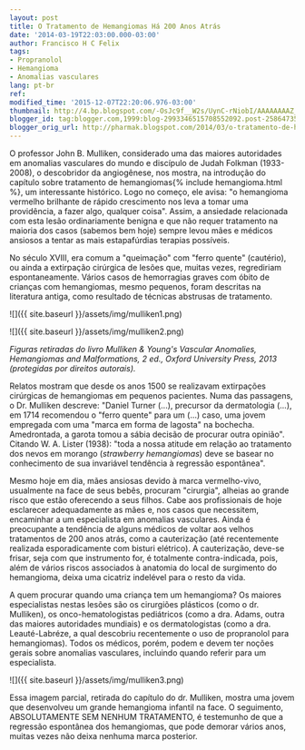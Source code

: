 ```yaml
---
layout: post
title: O Tratamento de Hemangiomas Há 200 Anos Atrás
date: '2014-03-19T22:03:00.000-03:00'
author: Francisco H C Felix
tags:
- Propranolol
- Hemangioma
- Anomalias vasculares
lang: pt-br
ref:
modified_time: '2015-12-07T22:20:06.976-03:00'
thumbnail: http://4.bp.blogspot.com/-OsJc9f__W2s/UynC-rNiobI/AAAAAAAAZ_Q/7AAE-94urB8/s72-c/Captura+de+Tela+2014-03-19+a%CC%80s+11.13.04.png
blogger_id: tag:blogger.com,1999:blog-2993346515708552092.post-2586473522897428400
blogger_orig_url: http://pharmak.blogspot.com/2014/03/o-tratamento-de-hemangiomas-ha-200-anos.html
---
```


O professor John B. Mulliken, considerado uma das maiores autoridades em anomalias vasculares do mundo e discípulo de Judah Folkman (1933-2008), o descobridor da angiogênese, nos mostra, na introdução do capítulo sobre tratamento de hemangiomas{% include hemangioma.html %}, um interessante histórico.  Logo no começo, ele avisa: "o hemangioma vermelho brilhante de rápido crescimento nos leva a tomar uma providência, a fazer algo, qualquer coisa". Assim, a ansiedade relacionada com esta lesão ordinariamente benigna e que não requer tratamento na maioria dos casos (sabemos bem hoje) sempre levou mães e médicos ansiosos a tentar as mais estapafúrdias terapias possíveis.
<!--more-->

No século XVIII, era comum a "queimação" com "ferro quente" (cautério), ou ainda a extirpação cirúrgica de lesões que, muitas vezes, regrediriam espontaneamente. Vários casos de hemorragias graves com óbito de crianças com hemangiomas, mesmo pequenos, foram descritas na literatura antiga, como resultado de técnicas abstrusas de tratamento.

![]({{ site.baseurl }}/assets/img/mulliken1.png)  

![]({{ site.baseurl }}/assets/img/mulliken2.png)  

_Figuras retiradas do livro Mulliken &amp; Young's Vascular Anomalies, Hemangiomas and Malformations, 2 ed., Oxford University Press, 2013 (protegidas por direitos autorais)._

Relatos mostram que desde os anos 1500 se realizavam extirpações cirúrgicas de hemangiomas em pequenos pacientes. Numa das passagens, o Dr. Mulliken descreve: "Daniel Turner (...), precursor da dermatologia (...), em 1714 recomendou o "ferro quente" para um (...) caso, uma jovem empregada com uma "marca em forma de lagosta" na bochecha. Amedrontada, a garota tomou a sábia decisão de procurar outra opinião".  Citando W. A. Lister (1938): "toda a nossa atitude em relação ao tratamento dos nevos em morango (_strawberry hemangiomas_) deve se basear no conhecimento de sua invariável tendência à regressão espontânea".

Mesmo hoje em dia, mães ansiosas devido à marca vermelho-vivo, usualmente na face de seus bebês, procuram "cirurgia", alheias ao grande risco que estão oferecendo a seus filhos. Cabe aos profissionais de hoje esclarecer adequadamente as mães e, nos casos que necessitem, encaminhar a um especialista em anomalias vasculares. Ainda é preocupante a tendência de alguns médicos de voltar aos velhos tratamentos de 200 anos atrás, como a cauterização (até recentemente realizada esporadicamente com bisturi elétrico). A cauterização, deve-se frisar, seja com que instrumento for, é totalmente contra-indicada, pois, além de vários riscos associados à anatomia do local de surgimento do hemangioma, deixa uma cicatriz indelével para o resto da vida.

A quem procurar quando uma criança tem um hemangioma? Os maiores especialistas nestas lesões são os cirurgiões plásticos (como o dr. Mulliken), os onco-hematologistas pediátricos (como a dra. Adams, outra das maiores autoridades mundiais) e os dermatologistas (como a dra. Leauté-Labréze, a qual descobriu recentemente o uso de propranolol para hemangiomas). Todos os médicos, porém, podem e devem ter noções gerais sobre anomalias vasculares, incluindo quando referir para um especialista.

![]({{ site.baseurl }}/assets/img/mulliken3.png)  

Essa imagem parcial, retirada do capítulo do dr. Mulliken, mostra uma jovem que desenvolveu um grande hemangioma infantil na face. O seguimento, ABSOLUTAMENTE SEM NENHUM TRATAMENTO, é testemunho de que a regressão espontânea dos hemangiomas, que pode demorar vários anos, muitas vezes não deixa nenhuma marca posterior.

